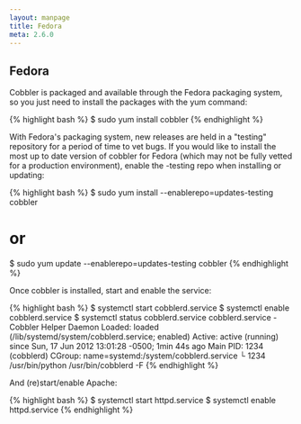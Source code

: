 ```yaml
---
layout: manpage
title: Fedora
meta: 2.6.0
---
```



## Fedora

Cobbler is packaged and available through the Fedora packaging system, so you just need to install the packages with the yum command:

{% highlight bash %}
$ sudo yum install cobbler
{% endhighlight %}

With Fedora's packaging system, new releases are held in a "testing" repository for a period of time to vet bugs. If you would like to install the most up to date version of cobbler for Fedora (which may not be fully vetted for a production environment), enable the -testing repo when installing or updating:

{% highlight bash %}
$ sudo yum install --enablerepo=updates-testing cobbler
# or
$ sudo yum update --enablerepo=updates-testing cobbler
{% endhighlight %}

Once cobbler is installed, start and enable the service:

{% highlight bash %}
$ systemctl start cobblerd.service
$ systemctl enable cobblerd.service
$ systemctl status cobblerd.service
cobblerd.service - Cobbler Helper Daemon
	  Loaded: loaded (/lib/systemd/system/cobblerd.service; enabled)
	  Active: active (running) since Sun, 17 Jun 2012 13:01:28 -0500; 1min 44s ago
	Main PID: 1234 (cobblerd)
	  CGroup: name=systemd:/system/cobblerd.service
		  └ 1234 /usr/bin/python /usr/bin/cobblerd -F
{% endhighlight %}

And (re)start/enable Apache:

{% highlight bash %}
$ systemctl start httpd.service
$ systemctl enable httpd.service
{% endhighlight %}


